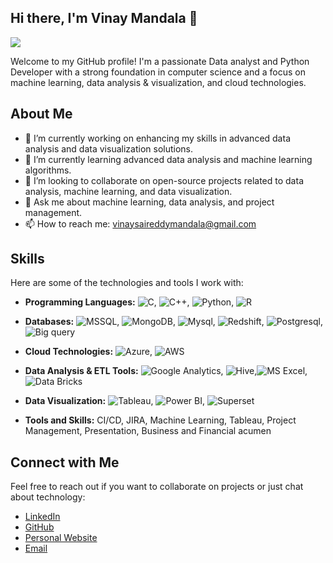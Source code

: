 ## Hi there, I'm Vinay Mandala 👋

[<img src="https://img.shields.io/github/followers/saurin16?label=Follow&style=social">](https://github.com/login?return_to=https%3A%2F%2Fgithub.com%2Fvinaysai99)

Welcome to my GitHub profile! I'm a passionate Data analyst and Python Developer with a strong foundation in computer science and a focus on machine learning, data analysis & visualization, and cloud technologies.

## About Me

- 🔭 I’m currently working on enhancing my skills in advanced data analysis and data visualization solutions.
- 🌱 I’m currently learning advanced data analysis and machine learning algorithms.
- 👯 I’m looking to collaborate on open-source projects related to data analysis, machine learning, and data visualization.
- 💬 Ask me about machine learning, data analysis, and project management.
- 📫 How to reach me: vinaysaireddymandala@gmail.com

<!--
- ⚡ Fun fact: I have led teams and managed projects both academically and professionally, participating in various technical events and hackathons.
-->

## Skills

Here are some of the technologies and tools I work with:

- **Programming Languages:** ![C](https://img.shields.io/badge/-C-A8B9CC?style=flat&logo=c&logoColor=white), ![C++](https://img.shields.io/badge/-C++-00599C?style=flat&logo=c%2B%2B&logoColor=white), ![Python](https://img.shields.io/badge/-Python-3776AB?style=flat&logo=python&logoColor=white), ![R](https://img.shields.io/badge/R%20Programming-blue?style=flat&logo=r&logoColor=Blue&labelColor=Black)

- **Databases:** ![MSSQL](https://img.shields.io/badge/-MS--SQL-4479A1?style=flat&logo=sql&logoColor=white), ![MongoDB](https://img.shields.io/badge/-MongoDB-47A248?style=flat&logo=mongodb&logoColor=white), ![Mysql](https://img.shields.io/badge/Mysql-white?style=flat&logo=mysql&logoColor=orange&logoSize=auto&labelColor=Black
), ![Redshift](https://img.shields.io/badge/Redshift-grey?style=flat&logo=Amazon%20redshift&logoSize=auto&labelColor=Black
),  ![Postgresql](https://img.shields.io/badge/Postgresql-skyblue?style=flat&logo=postgresql&logoSize=auto&labelColor=Black
),  ![Big query](https://img.shields.io/badge/Big%20Query-black?style=flat&logo=googlebigquery&logoSize=auto&labelColor=Black
)
- **Cloud Technologies:** ![Azure](https://img.shields.io/badge/-Azure-0078D4?style=flat&logo=microsoft-azure&logoColor=white), ![AWS](https://img.shields.io/badge/-AWS-232F3E?style=flat&logo=amazon-aws&logoColor=white)
- **Data Analysis & ETL Tools:** ![Google Analytics](https://img.shields.io/badge/Google%20Analytics-white?style=flat&logo=googleanalytics&logoSize=auto&labelColor=Black
), ![Hive](https://img.shields.io/badge/Hive-black?style=flat&logo=Hive&logoSize=auto&labelColor=Black
),![MS Excel](https://img.shields.io/badge/MS%20Excel-green?style=flat&logo=microsoftexcel&logoSize=auto&labelColor=Black
),![Data Bricks](https://img.shields.io/badge/Databricks-grey?style=flat&logo=databricks&logoSize=auto&labelColor=Black)
  
- **Data Visualization:** ![Tableau](https://img.shields.io/badge/Tableau-white?logo=tableau), ![Power BI](https://img.shields.io/badge/Power%20BI-gold?style=flat&labelColor=Black
), ![Superset](https://img.shields.io/badge/Apache%20Superset-white?style=flat&logo=apachesuperset&labelColor=Black)

- **Tools and Skills:** CI/CD, JIRA, Machine Learning, Tableau, Project Management, Presentation, Business and Financial acumen

## Connect with Me

Feel free to reach out if you want to collaborate on projects or just chat about technology:

- [LinkedIn](https://www.linkedin.com/in/vinaymandala99/)
- [GitHub](https://github.com/vinaysai99)
- [Personal Website](https://vinaysai99.github.io/VinayMandala.github.io/)
- [Email](mailto:vinaysaireddymandala@gmail.com)
